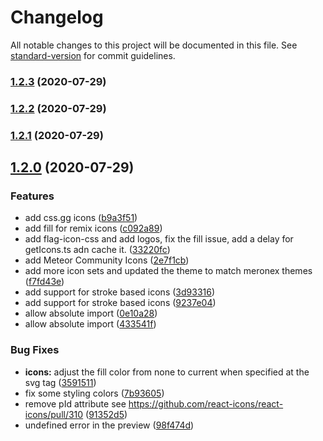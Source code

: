 # Changelog

All notable changes to this project will be documented in this file. See [standard-version](https://github.com/conventional-changelog/standard-version) for commit guidelines.

### [1.2.3](https://github.com/aliogaili/meronex-icons/compare/v1.2.2...v1.2.3) (2020-07-29)

### [1.2.2](https://github.com/aliogaili/meronex-icons/compare/v1.2.1...v1.2.2) (2020-07-29)

### [1.2.1](https://github.com/aliogaili/meronex-icons/compare/v1.2.0...v1.2.1) (2020-07-29)

## [1.2.0](https://github.com/aliogaili/meronex-icons/compare/v3.10.0...v1.2.0) (2020-07-29)


### Features

* add css.gg icons ([b9a3f51](https://github.com/aliogaili/meronex-icons/commit/b9a3f519206fec93ec771a18f73897fa4785333b))
* add fill for remix icons ([c092a89](https://github.com/aliogaili/meronex-icons/commit/c092a89297adc8148b2320a4968aacc75cafa7d9))
* add flag-icon-css and add logos, fix the fill issue, add a delay for getIcons.ts adn cache it. ([33220fc](https://github.com/aliogaili/meronex-icons/commit/33220fc50b076959a43ca606579a011081a2f1ba))
* add Meteor Community Icons ([2e7f1cb](https://github.com/aliogaili/meronex-icons/commit/2e7f1cb3d9420d8aff62a065231070e40b5695d9))
* add more icon sets and updated the theme to match meronex themes ([f7fd43e](https://github.com/aliogaili/meronex-icons/commit/f7fd43e0f4f21eea009102b5f24a0c3f735eb742))
* add support for stroke based icons ([3d93316](https://github.com/aliogaili/meronex-icons/commit/3d933169968ecd997c9214525d4fbd5a50308602))
* add support for stroke based icons ([9237e04](https://github.com/aliogaili/meronex-icons/commit/9237e04655a7fbf9a363ca67d2d2506d03bf2655))
* allow absolute import ([0e10a28](https://github.com/aliogaili/meronex-icons/commit/0e10a280b20291ebdcb1a4e74f37a845d33eaa1f))
* allow absolute import ([433541f](https://github.com/aliogaili/meronex-icons/commit/433541f659e657b61e32e7c1465a878419cc9758))


### Bug Fixes

* **icons:**  adjust the fill color from none to current when specified at the svg tag ([3591511](https://github.com/aliogaili/meronex-icons/commit/3591511c687ab24e6abb44a4a517fd73aaa484dc))
* fix some styling colors ([7b93605](https://github.com/aliogaili/meronex-icons/commit/7b936057fb04e30a49b40890d5a6e0676dfa6402))
* remove pId attribute see https://github.com/react-icons/react-icons/pull/310 ([91352d5](https://github.com/aliogaili/meronex-icons/commit/91352d59cad701bd69d3a83934c0b2019f95cd0d))
* undefined error in the preview ([98f474d](https://github.com/aliogaili/meronex-icons/commit/98f474d2e977f5de9553cffb53a55343c00c3acf))
